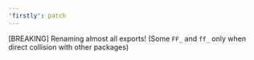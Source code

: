 ```yaml
---
'firstly': patch
---
```


[BREAKING] Renaming almost all exports! (Some `FF_` and `ff_` only when direct collision with other packages)
